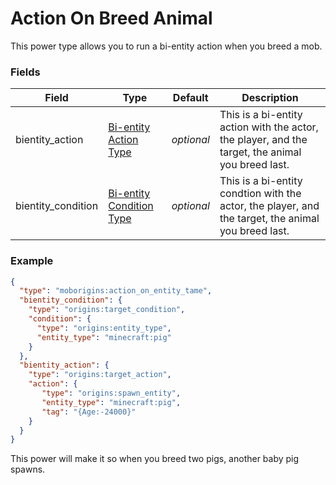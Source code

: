 # Action On Breed Animal
This power type allows you to run a bi-entity action when you breed a mob.


### Fields
Field | Type | Default | Description
------|------|---------|-------------
bientity_action | [Bi-entity Action Type](https://origins.readthedocs.io/en/latest/types/bientity_action_types/) | *optional* | This is a bi-entity action with the actor, the player, and the target, the animal you breed last.
bientity_condition | [Bi-entity Condition Type](https://origins.readthedocs.io/en/latest/types/bientity_condition_types/) | *optional* | This is a bi-entity condtion with the actor, the player, and the target, the animal you breed last.


### Example
```json
{
  "type": "moborigins:action_on_entity_tame",
  "bientity_condition": {
    "type": "origins:target_condition",
    "condition": {
      "type": "origins:entity_type",
      "entity_type": "minecraft:pig"
    }
  },
  "bientity_action": {
    "type": "origins:target_action",
    "action": {
       "type": "origins:spawn_entity",
       "entity_type": "minecraft:pig",
       "tag": "{Age:-24000}"
    }
  }
}
```
This power will make it so when you breed two pigs, another baby pig spawns.
